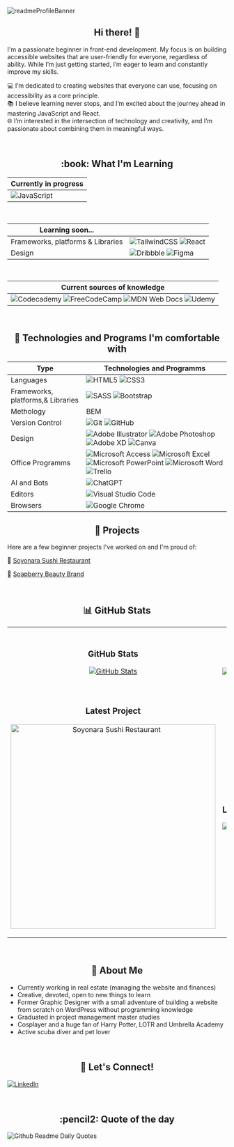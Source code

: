![readmeProfileBanner](https://github.com/user-attachments/assets/207d2910-ee64-42b6-a9e6-70fa6803c7d8)
<h2 align="center">Hi there! 👋</h2>

I'm a passionate beginner in front-end development. My focus is on building accessible websites that are user-friendly for everyone, regardless of ability. While I’m just getting started, I’m eager to learn and constantly improve my skills.

💻 I’m dedicated to creating websites that everyone can use, focusing on accessibility as a core principle.  
📚 I believe learning never stops, and I’m excited about the journey ahead in mastering JavaScript and React.  
🌐 I’m interested in the intersection of technology and creativity, and I’m passionate about combining them in meaningful ways.

<br>
 <h2 align="center">:book: What I'm Learning</h2>

|Currently in progress|
|--------|
| ![JavaScript](https://img.shields.io/badge/javascript-%23323330.svg?style=for-the-badge&logo=javascript&logoColor=%23F7DF1E) |

<BR>

| Learning soon... | |
| ------------- | ------------- |
|Frameworks, platforms & Libraries|![TailwindCSS](https://img.shields.io/badge/tailwindcss-%2338B2AC.svg?style=for-the-badge&logo=tailwind-css&logoColor=white) ![React](https://img.shields.io/badge/react-%2320232a.svg?style=for-the-badge&logo=react&logoColor=%2361DAFB)|
| Design | ![Dribbble](https://img.shields.io/badge/Dribbble-EA4C89?style=for-the-badge&logo=dribbble&logoColor=white) ![Figma](https://img.shields.io/badge/figma-%23F24E1E.svg?style=for-the-badge&logo=figma&logoColor=white) |

<BR>

| Current sources of knowledge |
| ------------- |
| ![Codecademy](https://img.shields.io/badge/Codecademy-FFF0E5?style=for-the-badge&logo=codecademy&logoColor=1F243A) ![FreeCodeCamp](https://img.shields.io/badge/Freecodecamp-%23123.svg?&style=for-the-badge&logo=freecodecamp&logoColor=green) ![MDN Web Docs](https://img.shields.io/badge/MDN_Web_Docs-black?style=for-the-badge&logo=mdnwebdocs&logoColor=white) ![Udemy](https://img.shields.io/badge/Udemy-A435F0?style=for-the-badge&logo=Udemy&logoColor=white) |


<br>
<h2 align="center"> 🔧 Technologies and Programs I'm comfortable with</h2>

| Type  | Technologies and Programms |
| ------------- | ------------- |
| Languages | ![HTML5](https://img.shields.io/badge/html5-%23E34F26.svg?style=for-the-badge&logo=html5&logoColor=white) ![CSS3](https://img.shields.io/badge/css3-%231572B6.svg?style=for-the-badge&logo=css3&logoColor=white) |
| Frameworks, platforms,& Libraries | ![SASS](https://img.shields.io/badge/SASS-hotpink.svg?style=for-the-badge&logo=SASS&logoColor=white) ![Bootstrap](https://img.shields.io/badge/bootstrap-%238511FA.svg?style=for-the-badge&logo=bootstrap&logoColor=white) |
| Methology | BEM |
| Version Control | ![Git](https://img.shields.io/badge/git-%23F05033.svg?style=for-the-badge&logo=git&logoColor=white) ![GitHub](https://img.shields.io/badge/github-%23121011.svg?style=for-the-badge&logo=github&logoColor=white) |
| Design | ![Adobe Illustrator](https://img.shields.io/badge/adobe%20illustrator-%23FF9A00.svg?style=for-the-badge&logo=adobe%20illustrator&logoColor=white) ![Adobe Photoshop](https://img.shields.io/badge/adobe%20photoshop-%2331A8FF.svg?style=for-the-badge&logo=adobe%20photoshop&logoColor=white) ![Adobe XD](https://img.shields.io/badge/Adobe%20XD-470137?style=for-the-badge&logo=Adobe%20XD&logoColor=#FF61F6) ![Canva](https://img.shields.io/badge/Canva-%2300C4CC.svg?style=for-the-badge&logo=Canva&logoColor=white)  |
| Office Programms | ![Microsoft Access](https://img.shields.io/badge/Microsoft_Access-A4373A?style=for-the-badge&logo=microsoft-access&logoColor=white) ![Microsoft Excel](https://img.shields.io/badge/Microsoft_Excel-217346?style=for-the-badge&logo=microsoft-excel&logoColor=white) ![Microsoft PowerPoint](https://img.shields.io/badge/Microsoft_PowerPoint-B7472A?style=for-the-badge&logo=microsoft-powerpoint&logoColor=white) ![Microsoft Word](https://img.shields.io/badge/Microsoft_Word-2B579A?style=for-the-badge&logo=microsoft-word&logoColor=white) ![Trello](https://img.shields.io/badge/Trello-%23026AA7.svg?style=for-the-badge&logo=Trello&logoColor=white) |
| AI and Bots  | ![ChatGPT](https://img.shields.io/badge/chatGPT-74aa9c?style=for-the-badge&logo=openai&logoColor=white) |
| Editors | ![Visual Studio Code](https://img.shields.io/badge/Visual%20Studio%20Code-0078d7.svg?style=for-the-badge&logo=visual-studio-code&logoColor=white) |
| Browsers  | ![Google Chrome](https://img.shields.io/badge/Google%20Chrome-4285F4?style=for-the-badge&logo=GoogleChrome&logoColor=white)  |


<h2 align="center">🚀 Projects</h2>

Here are a few beginner projects I've worked on and I'm proud of:

🔗 [Soyonara Sushi Restaurant](https://github.com/AuensonScript/SoyonaraRestaurant)

🔗 [Soapberry Beauty Brand](https://github.com/AuensonScript/SoapberryBeautyBrand)

<br>
<h2 align="center">📊 GitHub Stats</h2>

<table width="100%">
  <tr>
    <td width="50%">
      <h3 align="center"><strong>GitHub Stats</strong></h3>
      <p align="center">
        <a href="https://github.com/AuensonScript">
          <img align="center" src="https://github-readme-stats.vercel.app/api?username=AuensonScript&theme=tokyonight&show_icons=true&hide_border=true&count_private=true" alt="GitHub Stats" />
        </a>
      </p>
    </td>
    <td width="50%">
      <h3 align="center"><strong>Streak Stat</strong></h3>
      <p align="center">
        <a href="https://github.com/AuensonScript">
          <img align="center" src="https://github-readme-streak-stats.herokuapp.com/?user=AuensonScript&theme=tokyonight&hide_border=true" alt="Streak Stats" />
        </a>
      </p>
    </td>
  </tr>
  <tr>
    <td width="50%">
      <h3 align="center"><strong>Latest Project</strong></h3>
      <p align="center">
        <a href="[https://github.com/AuensonScript/SoyonaraRestaurant](https://github.com/AuensonScript/SoyonaraRestaurant)">
          <img align="center" width="470" src="https://ghc.clait.sh/repo/AuensonScript/SoyonaraRestaurant?bg_color=1a1b27&title_color=3d59a1&text_color=4fd6be&icon_color=bb9af7&hide_border=true&show_user=false" alt="Soyonara Sushi Restaurant" />
        </a>
      </p>
    </td>
    <td width="50%">
      <h3 align="center"><strong>Top Languages</strong></h3>
      <p align="center">
        <a href="https://github.com/AuensonScript">
          <img align="center" src="https://github-readme-stats.vercel.app/api/top-langs/?username=AuensonScript&theme=tokyonight&show_icons=true&hide_border=true&layout=donut" alt="Top Language" />
        </a>
      </p>
    </td>
  </tr>
</table>
<br />

<h2 align="center">🌟 About Me</h2>

+ Currently working in real estate (managing the website and finances)
+ Creative, devoted, open to new things to learn
+ Former Graphic Designer with a small adventure of building a website from scratch on WordPress without programming knowledge
+ Graduated in project management master studies
+ Cosplayer and a huge fan of Harry Potter, LOTR and Umbrella Academy
+ Active scuba diver and pet lover

<br>
<h2 align="center">💬 Let's Connect!</h2>

[![LinkedIn](https://img.shields.io/badge/linkedin-%230077B5.svg?style=for-the-badge&logo=linkedin&logoColor=white)](https://www.linkedin.com/in/agnieszka-switaj/)

<br>
<h2 align="center">:pencil2: Quote of the day</h2>

![Github Readme Daily Quotes](https://readme-daily-quotes.vercel.app/api?author=Jane+Goodall&quote=What+you+do+makes+a+difference,+and+you+have+to+decide+what+kind+of+difference+you+want+to+make)
